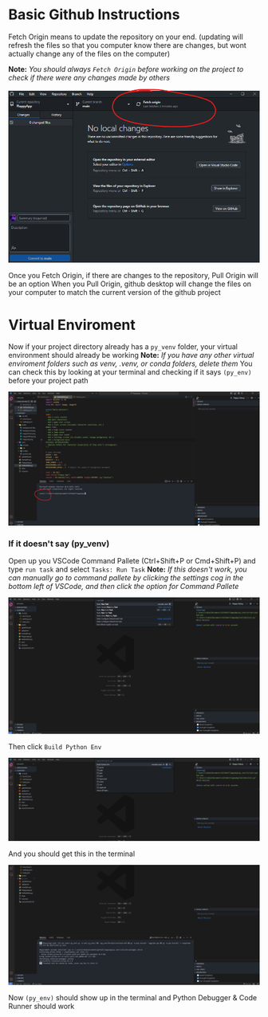 # Basic Github Instructions

Fetch Origin means to update the repository on your end. (updating will refresh the files so that you computer know there are changes, but wont actually change any of the files on the computer)

**Note:** _You should always `Fetch Origin` before working on the project to check if there were any changes made by others_

![screenshot](.github/fetchCheck.png)

Once you Fetch Origin, if there are changes to the repository, Pull Origin will be an option
When you Pull Origin, github desktop will change the files on your computer to match the current version of the github project

# Virtual Enviroment

Now if your project directory already has a `py_venv` folder, your virtual environment should already be working
**Note:** _If you have any other virtual enviroment folders such as venv, .venv, or conda folders, delete them_
You can check this by looking at your terminal and checking if it says `(py_env)` before your project path

![venvCheck](.github/venvCheck.png)

### If it doesn't say (py_venv)

Open up you VSCode Command Pallete (Ctrl+Shift+P or Cmd+Shift+P) and type `run task` and select `Tasks: Run Task`
**Note:** _If this doesn't work, you can manually go to command pallete by clicking the settings cog in the bottom left of VSCode, and then click the option for Command Pallete_

![runTask](.github/runTask.png)

Then click `Build Python Env`

![buildTask](.github/buildTask.png)

And you should get this in the terminal

![buildingTask](.github/buildingTask.png)

Now `(py_env)` should show up in the terminal and Python Debugger & Code Runner should work
